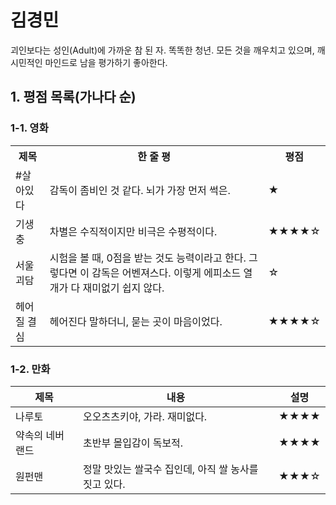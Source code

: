 # 김경민
괴인보다는 성인(Adult)에 가까운 참 된 자. 똑똑한 청년. 모든 것을 깨우치고 있으며, 깨시민적인 마인드로 남을 평가하기 좋아한다.

## 1. 평점 목록(가나다 순)
### 1-1. 영화
<table>
  <tr>
    <th scope="col">제목</th>
    <th scope="col">한 줄 평</th>
    <th scope="col">평점</th>
  </tr>
  <tr>
    <td>#살아있다</td>
    <td>감독이 좀비인 것 같다. 뇌가 가장 먼저 썩은.</td>
    <td>★</td>
  </tr>
  <tr>
    <td>기생충</td>
    <td>차별은 수직적이지만 비극은 수평적이다.</td>
    <td>★★★★☆</td>
  </tr>
  <tr>
    <td>서울괴담</td>
    <td>시험을 볼 때, 0점을 받는 것도 능력이라고 한다. 그렇다면 이 감독은 어벤져스다. 이렇게 에피소드 열 개가 다 재미없기 쉽지 않다.</td>
    <td>☆</td>
  </tr>
  <tr>
    <td>헤어질 결심</td>
    <td>헤어진다 말하더니, 묻는 곳이 마음이었다.</td>
    <td>★★★★☆</td>
  </tr>
</table>

### 1-2. 만화
|제목|내용|설명|
|------|-----|-----|
|나루토|오오츠츠키야, 가라. 재미없다.|★★★★|
|약속의 네버랜드|초반부 몰입감이 독보적.|★★★★|
|원펀맨|정말 맛있는 쌀국수 집인데, 아직 쌀 농사를 짓고 있다.|★★★☆|
